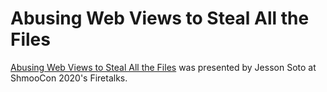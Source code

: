# Abusing Web Views to Steal All the Files

[Abusing Web Views to Steal All the Files](https://shmoocon.org/firetalks/#firetalk4) was presented by Jesson Soto at ShmooCon 2020's Firetalks.
